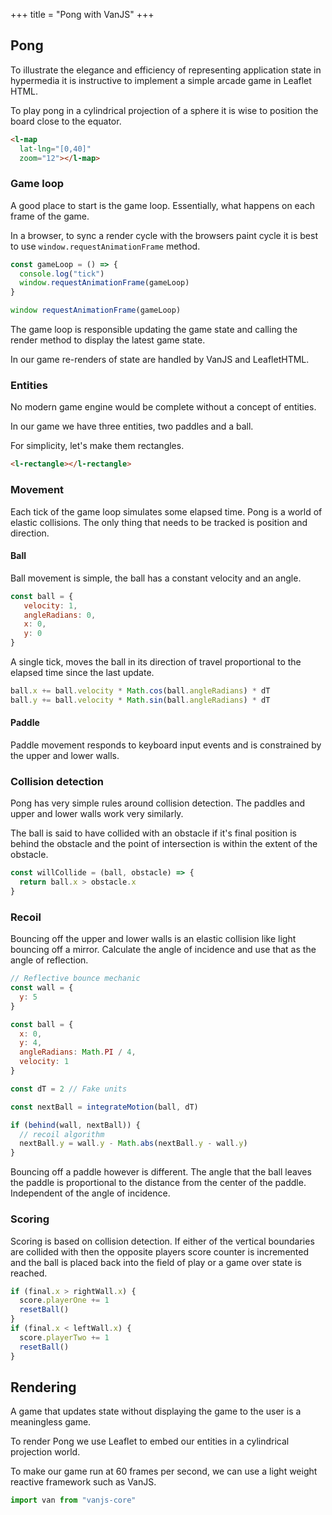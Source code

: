 +++
title = "Pong with VanJS"
+++

## Pong

To illustrate the elegance and efficiency of representing application state in hypermedia it is instructive to implement a simple arcade game in Leaflet HTML.

To play pong in a cylindrical projection of a sphere it is wise to position the board close to the equator.

```html
<l-map
  lat-lng="[0,40]"
  zoom="12"></l-map>
```

<l-map center="[0, 40]" zoom="12">
  <l-tile-layer
    url-template="https://{s}.basemaps.cartocdn.com/rastertiles/voyager/{z}/{x}/{y}{r}.png"
  ></l-tile-layer>
  <l-marker lat-lng="[0,40]">
  </l-marker>
</l-map>

### Game loop

A good place to start is the game loop. Essentially, what happens on each frame of the game. 

In a browser, to sync a render cycle with the browsers paint cycle it is best to use `window.requestAnimationFrame` method.

```js
const gameLoop = () => {
  console.log("tick")
  window.requestAnimationFrame(gameLoop)
}

window requestAnimationFrame(gameLoop)
```

The game loop is responsible updating the game state and calling the render method to display the latest game state.

In our game re-renders of state are handled by VanJS and LeafletHTML.

### Entities

No modern game engine would be complete without a concept of entities.

In our game we have three entities, two paddles and a ball.

For simplicity, let's make them rectangles.

```html
<l-rectangle></l-rectangle>
```

### Movement

Each tick of the game loop simulates some elapsed time. Pong is a world of elastic collisions. The only thing that needs to be tracked is position and direction.

#### Ball

Ball movement is simple, the ball has a constant velocity and an angle. 

```js
const ball = {
   velocity: 1,
   angleRadians: 0,
   x: 0,
   y: 0
}
```

A single tick, moves the ball in its direction of travel proportional to the elapsed time since the last update. 

```js
ball.x += ball.velocity * Math.cos(ball.angleRadians) * dT
ball.y += ball.velocity * Math.sin(ball.angleRadians) * dT
```

#### Paddle

Paddle movement responds to keyboard input events and is constrained by the upper and lower walls.

### Collision detection

Pong has very simple rules around collision detection. The paddles and upper and lower walls work very similarly. 

The ball is said to have collided with an obstacle if it's final position is behind the obstacle and the point of intersection is within the extent of the obstacle.

```js
const willCollide = (ball, obstacle) => {
  return ball.x > obstacle.x
}
```

### Recoil

Bouncing off the upper and lower walls is an elastic collision like light bouncing off a mirror. Calculate the angle of incidence and use that as the angle of reflection.

```js
// Reflective bounce mechanic
const wall = {
  y: 5
}

const ball = {
  x: 0,
  y: 4,
  angleRadians: Math.PI / 4,
  velocity: 1
}

const dT = 2 // Fake units

const nextBall = integrateMotion(ball, dT)

if (behind(wall, nextBall)) {
  // recoil algorithm
  nextBall.y = wall.y - Math.abs(nextBall.y - wall.y)
}
```

Bouncing off a paddle however is different. The angle that the ball leaves the paddle is proportional to the distance from the center of the paddle. Independent of the angle of incidence.

### Scoring

Scoring is based on collision detection.
If either of the vertical boundaries are collided with then the opposite players score counter is incremented and the ball is placed back into the field of play or a game over state is reached.

```js
if (final.x > rightWall.x) {
  score.playerOne += 1
  resetBall()
}
if (final.x < leftWall.x) {
  score.playerTwo += 1
  resetBall()
}
```

## Rendering

A game that updates state without displaying the game to the user is a meaningless game. 

To render Pong we use Leaflet to embed our entities in a cylindrical projection world. 

To make our game run at 60 frames per second, we can use a light weight reactive framework such as VanJS.

```js
import van from "vanjs-core"
```